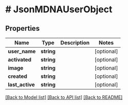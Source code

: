 # # JsonMDNAUserObject

## Properties

Name | Type | Description | Notes
------------ | ------------- | ------------- | -------------
**user_name** | **string** |  | [optional]
**activated** | **string** |  | [optional]
**image** | **string** |  | [optional]
**created** | **string** |  | [optional]
**last_active** | **string** |  | [optional]

[[Back to Model list]](../../README.md#models) [[Back to API list]](../../README.md#endpoints) [[Back to README]](../../README.md)

